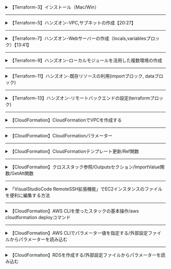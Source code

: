 <details>
  <summary> 【Terraform-3】インストール（Mac/Win）
  </summary> 

#### Mac向けコマンド
```bash
brew tap hashicorp/tap
brew install hashicorp/tap/terraform
terraform --version
```

#### Windows向けコマンド
```
Terraformダウンロードページ
https://developer.hashicorp.com/terraform/install?product_intent=terraform
```

</details>

---

<details>
  <summary> 【Terraform-5】ハンズオン-VPC,サブネットの作成【20:27】
  </summary> 

#### プロバイダブロックの作成
```hcl
provider "aws" {
 region = "ap-northeast-1"
}
```

#### アクセスキー設定
```ini
■Windows向け
$Env:AWS_ACCESS_KEY_ID="アクセスキー"
$Env:AWS_SECRET_ACCESS_KEY="シークレットアクセスキー"

■Mac向け
export AWS_ACCESS_KEY_ID=your_access_key_id
export AWS_SECRET_ACCESS_KEY=your_secret_access_key
```

#### VPCのresourceブロックの作成
```hcl
resource "aws_vpc" "terra_vpc" {

  cidr_block = "10.0.0.0/16"
  tags = {
    Name = "aws_vpc_name"
  }
}
```

#### VPCの名前の変更
```hcl
resource "aws_vpc" "terra_vpc" {

  cidr_block = "10.0.0.0/16"
  tags = {
    Name = "aws_vpc_handson"
  }
}
```

#### サブネットのリソース追加
```hcl
resource "aws_subnet" "terra_subnet" {

  vpc_id = aws_vpc.terra_vpc.id

  cidr_block = "10.0.0.0/24"
  tags = {
    Name = "aws_subnet_name"
  }
}
```
</details>

---

<details>
  <summary> 【Terraform-7】ハンズオン-Webサーバーの作成（locals,variablesブロック）【13:41】
  </summary> 

#### アクセスキー設定
```ini
■Windows向け
$Env:AWS_ACCESS_KEY_ID="アクセスキー"
$Env:AWS_SECRET_ACCESS_KEY="シークレットアクセスキー"

■Mac向け
export AWS_ACCESS_KEY_ID=your_access_key_id
export AWS_SECRET_ACCESS_KEY=your_secret_access_key
```

#### VPCリソースの作成（準備）
```hcl
provider "aws" {
 region = "ap-northeast-1"
}

resource "aws_vpc" "web_vpc" {

  cidr_block = "10.0.0.0/16"
  tags = {
    Name = "vpc"
  }
}

resource "aws_subnet" "web_subnet" {

  vpc_id = aws_vpc.web_vpc.id

  cidr_block = "10.0.0.0/24"
  tags = {
    Name = "subnet"
  }
}

```

#### ローカル変数app_nameを追加
```hcl
provider "aws" {
 region = "ap-northeast-1"
}

# 追加
locals{
    app_name = "web"
}

resource "aws_vpc" "web_vpc" {

  cidr_block = "10.0.0.0/16"
  tags = {
    Name = "${local.app_name}-vpc" # 変更
  }
}

resource "aws_subnet" "web_subnet" {

  vpc_id = aws_vpc.web_vpc.id

  cidr_block = "10.0.0.0/24"
  tags = {
    Name = "${local.app_name}-subnet" # 変更
  }
}
```

#### 入力変数envを追加
```hcl
provider "aws" {
 region = "ap-northeast-1"
}

# 追加
variable "env" {
    type = string
    default = "handson"
}

locals{
    app_name = "web"
}

resource "aws_vpc" "web_vpc" {

  cidr_block = "10.0.0.0/16"
  tags = {
    Name = "${var.env}-${local.app_name}-vpc" # 変更
  }
}

resource "aws_subnet" "web_subnet" {

  vpc_id = aws_vpc.web_vpc.id

  cidr_block = "10.0.0.0/24"
  tags = {
    Name = "${var.env}-${local.app_name}-subnet" # 変更
  }
}
```

#### ローカル変数 name_prefix = "${var.env}-${local.app_name} を追加
```hcl
provider "aws" {
 region = "ap-northeast-1"
}

variable "env" {
    type = string
    default = "prod"
}

locals{
    app_name = "handson-web" # 追加
    name_prefix = "${var.env}-${local.app_name}"
}

resource "aws_vpc" "web_vpc" {

  cidr_block = "10.0.0.0/16"
  tags = {
    Name = "${local.name_prefix}-vpc" # 変更
  }
}

resource "aws_subnet" "web_subnet" {

  vpc_id = aws_vpc.web_vpc.id

  cidr_block = "10.0.0.0/24"
  tags = {
    Name = "${local.name_prefix}-public_subnet" # 変更
  }
}
```

#### webサーバ用のmain.tf
```hcl
provider "aws" {
 region = "ap-northeast-1"
}

variable "env" {
    type = string
    default = "handson"
}

variable "myip" {
    type = string
    description = "Check-> https://www.whatismyip.com/"
}

locals{
    app_name = "web"
    name_prefix = "${var.env}-${local.app_name}"
}

resource "aws_vpc" "web_vpc" {

  cidr_block = "10.0.0.0/16"
  tags = {
    Name = "${local.name_prefix}-vpc"
  }
}

resource "aws_subnet" "web_subnet" {

  vpc_id = aws_vpc.web_vpc.id
  map_public_ip_on_launch = true

  cidr_block = "10.0.0.0/24"
  tags = {
    Name = "${local.name_prefix}-public_subnet"
  }
}

resource "aws_route_table" "web_public_rtb" {
  vpc_id = aws_vpc.web_vpc.id

  route {
    cidr_block = "0.0.0.0/0"
    gateway_id = aws_internet_gateway.web_igw.id
  }

  tags = {
    Name = "${local.name_prefix}-public-rtb"
  }
}

resource "aws_route_table_association" "web_public_rtb_assoc" {
  subnet_id      = aws_subnet.web_subnet.id
  route_table_id = aws_route_table.web_public_rtb.id
}

resource "aws_internet_gateway" "web_igw" {
  vpc_id = aws_vpc.web_vpc.id

  tags = {
    Name = "${local.name_prefix}-igw"
  }
}

resource "aws_security_group" "web_sg" {
  vpc_id = aws_vpc.web_vpc.id

  name        = "${local.name_prefix}-sg"
  description = "Allow HTTP access from my IP"

  ingress {
    description = "Allow HTTP traffic from my IP"
    from_port   = 80
    to_port     = 80
    protocol    = "tcp"
    cidr_blocks = ["${var.myip}/32"] # var.myipからのHTTPアクセスを許可
  }

  egress {
    from_port   = 0
    to_port     = 0
    protocol    = "-1"
    cidr_blocks = ["0.0.0.0/0"]
  }

  tags = {
    Name = "${local.name_prefix}-sg"
  }
}

resource "aws_instance" "web_ec2" {
  ami                         = "ami-094dc5cf74289dfbc" 
  instance_type               = "t2.micro"
  security_groups             = [aws_security_group.web_sg.id]
  subnet_id = aws_subnet.web_subnet.id

  user_data = <<-EOF
#!/bin/bash
dnf update -y
dnf install -y nginx
systemctl enable --now nginx
cat <<HTML > /usr/share/nginx/html/index.html
    <div style="text-align:center; font-size:1.5em; color:#333; margin:20px; line-height:1.8;">
        <b>env: ${var.env}</b><br>
        <b>app_name: ${local.app_name}</b><br>
        <b>name_prefix: ${local.name_prefix}</b><br>
        <b>myip: ${var.myip}</b>
    </div>
HTML
  EOF

  tags = {
    Name = "${local.name_prefix}-ec2"
  }
}
```
</details>

---

<details>
  <summary> 【Terraform-9】ハンズオン-ローカルモジュールを活用した複数環境の作成
  </summary> 

プロセス環境変数の設定
```powershell
$Env:AWS_ACCESS_KEY_ID="アクセスキー"
$Env:AWS_SECRET_ACCESS_KEY="シークレットアクセスキー"
```

VPCとサブネットの作成
```terraform
provider "aws" {
 region = "ap-northeast-1"
}

resource "aws_vpc" "web_vpc" {

  cidr_block = "10.0.0.0/16"
  tags = {
    Name = "vpc"
  }
}

resource "aws_subnet" "web_subnet" {

  vpc_id = aws_vpc.web_vpc.id

  cidr_block = "10.0.0.0/24"
  tags = {
    Name = "subnet"
  }
}
```

ローカル変数app_nameを追加
```terraform
provider "aws" {
 region = "ap-northeast-1"
}

# 追加
locals{
    app_name = "web"
}

resource "aws_vpc" "web_vpc" {

  cidr_block = "10.0.0.0/16"
  tags = {
    Name = "${local.app_name}-vpc" # 変更
  }
}

resource "aws_subnet" "web_subnet" {

  vpc_id = aws_vpc.web_vpc.id

  cidr_block = "10.0.0.0/24"
  tags = {
    Name = "${local.app_name}-subnet" # 変更
  }
}
```


入力変数envを追加
```terraform
provider "aws" {
 region = "ap-northeast-1"
}

# 追加
variable "env" {
    type = string
    default = "handson"
}

locals{
    app_name = "web"
}

resource "aws_vpc" "web_vpc" {

  cidr_block = "10.0.0.0/16"
  tags = {
    Name = "${var.env}-${local.app_name}-vpc" # 変更
  }
}

resource "aws_subnet" "web_subnet" {

  vpc_id = aws_vpc.web_vpc.id

  cidr_block = "10.0.0.0/24"
  tags = {
    Name = "${var.env}-${local.app_name}-subnet" # 変更
  }
}
```

ローカル変数 name_prefix = "${var.env}-${local.app_name} を追加
```
provider "aws" {
 region = "ap-northeast-1"
}

variable "env" {
    type = string
    default = "prod"
}

locals{
    app_name = "handson-web" # 追加
    name_prefix = "${var.env}-${local.app_name}"
}

resource "aws_vpc" "web_vpc" {

  cidr_block = "10.0.0.0/16"
  tags = {
    Name = "${local.name_prefix}-vpc" # 変更
  }
}

resource "aws_subnet" "web_subnet" {

  vpc_id = aws_vpc.web_vpc.id

  cidr_block = "10.0.0.0/24"
  tags = {
    Name = "${local.name_prefix}-public_subnet" # 変更
  }
}
```


webサーバ用のmain.tf
```
provider "aws" {
 region = "ap-northeast-1"
}

variable "env" {
    type = string
    default = "handson"
}

variable "myip" {
    type = string
    description = "Check-> https://www.whatismyip.com/"
}

locals{
    app_name = "web"
    name_prefix = "${var.env}-${local.app_name}"
}

resource "aws_vpc" "web_vpc" {

  cidr_block = "10.0.0.0/16"
  tags = {
    Name = "${local.name_prefix}-vpc"
  }
}

resource "aws_subnet" "web_subnet" {

  vpc_id = aws_vpc.web_vpc.id
  map_public_ip_on_launch = true

  cidr_block = "10.0.0.0/24"
  tags = {
    Name = "${local.name_prefix}-public_subnet"
  }
}

resource "aws_route_table" "web_public_rtb" {
  vpc_id = aws_vpc.web_vpc.id

  route {
    cidr_block = "0.0.0.0/0"
    gateway_id = aws_internet_gateway.web_igw.id
  }

  tags = {
    Name = "${local.name_prefix}-public-rtb"
  }
}

resource "aws_route_table_association" "web_public_rtb_assoc" {
  subnet_id      = aws_subnet.web_subnet.id
  route_table_id = aws_route_table.web_public_rtb.id
}

resource "aws_internet_gateway" "web_igw" {
  vpc_id = aws_vpc.web_vpc.id

  tags = {
    Name = "${local.name_prefix}-igw"
  }
}

resource "aws_security_group" "web_sg" {
  vpc_id = aws_vpc.web_vpc.id

  name        = "${local.name_prefix}-sg"
  description = "Allow HTTP access from my IP"

  ingress {
    description = "Allow HTTP traffic from my IP"
    from_port   = 80
    to_port     = 80
    protocol    = "tcp"
    cidr_blocks = ["${var.myip}/32"] # var.myipからのHTTPアクセスを許可
  }

  egress {
    from_port   = 0
    to_port     = 0
    protocol    = "-1"
    cidr_blocks = ["0.0.0.0/0"]
  }

  tags = {
    Name = "${local.name_prefix}-sg"
  }
}

resource "aws_instance" "web_ec2" {
  ami                         = "ami-094dc5cf74289dfbc" 
  instance_type               = "t2.micro"
  security_groups             = [aws_security_group.web_sg.id]
  subnet_id = aws_subnet.web_subnet.id

  user_data = <<-EOF
#!/bin/bash
dnf update -y
dnf install -y nginx
systemctl enable --now nginx
cat <<HTML > /usr/share/nginx/html/index.html
    <div style="text-align:center; font-size:1.5em; color:#333; margin:20px; line-height:1.8;">
        <b>env: ${var.env}</b><br>
        <b>app_name: ${local.app_name}</b><br>
        <b>name_prefix: ${local.name_prefix}</b><br>
        <b>myip: ${var.myip}</b>
    </div>
HTML
  EOF

  tags = {
    Name = "${local.name_prefix}-ec2"
  }
}
```

</details>

---

<details>
  <summary> 【Terraform-11】ハンズオン-既存リソースの利用(importブロック, dataブロック)
  </summary> 


プロセス環境変数の設定
```powershell
$Env:AWS_ACCESS_KEY_ID="アクセスキー"
$Env:AWS_SECRET_ACCESS_KEY="シークレットアクセスキー"
```

インポート用のmain.tf
```terraform
provider "aws" {
  region = "ap-northeast-1"
}

import {
  id = "【vpcid】"
  to = aws_vpc.imported_vpc
}
```


修正前generated.tf
```terraform
# __generated__ by Terraform
# Please review these resources and move them into your main configuration files.
# __generated__ by Terraform
resource "aws_vpc" "imported_vpc" {
  assign_generated_ipv6_cidr_block     = false
  cidr_block                           = "10.0.0.0/24"
  enable_dns_hostnames                 = false
  enable_dns_support                   = true
  enable_network_address_usage_metrics = false
  instance_tenancy                     = "default"
  ipv4_ipam_pool_id                    = null
  ipv4_netmask_length                  = null
  ipv6_cidr_block                      = null
  ipv6_cidr_block_network_border_group = null
  ipv6_ipam_pool_id                    = null
  ipv6_netmask_length                  = 0
  tags = {
    Name = "handson-vpc"
  }
  tags_all = {
    Name = "handson-vpc"
  }
}
```

修正後(generated.tf)
```terraform
resource "aws_vpc" "imported_vpc" {
  cidr_block           = "10.0.0.0/24"
  
  tags = {
    Name = "handson-vpc"
  }
}
```

dataブロックハンズオン用main.tf
```terraform
provider "aws" {
  region = "ap-northeast-1"
}

data "aws_vpc" "existing_vpc" {
  filter {
    name   = "tag:Name"
    values = ["handson-vpc"]
  }
}

resource "aws_subnet" "data_subnet" {

  vpc_id = data.aws_vpc.existing_vpc.id
  cidr_block             = "10.0.0.0/24"

  tags = {
    Name = "handson-subnet"
  }
}
```


</details>

---

<details>
  <summary> 【Terraform-13】ハンズオン-リモートバックエンドの設定(terraformブロック)
  </summary> 


プロセス環境変数の設定
```powershell
$Env:AWS_ACCESS_KEY_ID="アクセスキー"
$Env:AWS_SECRET_ACCESS_KEY="シークレットアクセスキー"
```

リモートバックエンドの設定を含んだmain.tf
```terraform
provider "aws" {
  region = "ap-northeast-1"
}

terraform {
  backend "s3" {
    bucket        = "【作成したS3バケットの名前】"
    key           = "test/terraform.tfstate"
    region        = "ap-northeast-1"
    use_lockfile  = true
  }
}

動作確認用
```terraform
resource "aws_vpc" "remote_state_test_vpc" {
  cidr_block           = "10.0.0.0/24"
  tags = {
    Name = "remote_state_test_vpc"
  }
}
```


</details>

---


<details>
  <summary> 【CloudFormation】CloudFormationでVPCを作成する
  </summary> 

#### cloudformation.yml
```yml
Resources:
  MyVPC2:
    Type: "AWS::EC2::VPC"
    Properties:
      CidrBlock: "10.0.8.0/21"
      EnableDnsSupport: true
      EnableDnsHostnames: true
      Tags:
        - Key: Name
          Value: "MyVPCfromCF"
```
</details>

---

<details>
  <summary> 
【CloudFormation】CloudFormationパラメーター
</summary> 

#### cloudformation.yml
```yml
AWSTemplateFormatVersion: 2010-09-09

Parameters:
  VPCCIDR:
    Description: CIDR Block for VPC 
    Type: String
    Default: 10.0.16.0/21
  Name:
    Description: Tags Name for VPC 
    Type: String
    Default: MyVPC3fromCF

Resources: 
  MyVPC3:
    Type: AWS::EC2::VPC
    Properties:
      CidrBlock: !Ref VPCCIDR
      EnableDnsSupport: true
      Tags:
        - Key: Name
          Value: !Ref Name
```
</details>

---

<details>
  <summary> 
【CloudFormation】CloudFormationテンプレート更新/Ref関数
</summary> 

#### cloudformation.yml
```yml
Resources:
  MyVPC2:
    Type: "AWS::EC2::VPC"
    Properties:
      CidrBlock: "10.0.8.0/21"
      EnableDnsSupport: true
      EnableDnsHostnames: true
      Tags:
        - Key: Name
          Value: "MyVPCfromCF"
  subnetName:
    Type: "AWS::EC2::Subnet"
    Properties:
      AvailabilityZone: "ap-northeast-1a"
      VpcId: !Ref MyVPC2
      CidrBlock: "10.0.8.0/24"
      Tags:
        - Key: Name
          Value: "subnet1fromCF"
  secGroupName:
    Type: "AWS::EC2::SecurityGroup"
    Properties: 
      GroupName: "GroupName-SG"
      GroupDescription: "GroupDescription-SG"
      VpcId: !Ref MyVPC2
      SecurityGroupIngress:
        - IpProtocol: tcp
          FromPort: 22
          ToPort: 22
          CidrIp: "0.0.0.0/0"
      Tags:
        - Key: Name
          Value: "SGfromCF"
```
</details>

---

<details>
  <summary> 
【CloudFormation】クロススタック参照/Outputsセクション/ImportValue関数/GetAtt関数
</summary> 

#### cloudformation.yml
```yml
Resources:
  MyVPC2:
    Type: "AWS::EC2::VPC"
    Properties:
      CidrBlock: "10.0.8.0/21"
      EnableDnsSupport: true
      EnableDnsHostnames: true
      Tags:
        - Key: Name
          Value: "MyVPCfromCF"

  subnetName:
    Type: "AWS::EC2::Subnet"
    Properties:
      AvailabilityZone: "ap-northeast-1a"
      VpcId: !Ref MyVPC2
      CidrBlock: "10.0.8.0/24"
      Tags:
        - Key: Name
          Value: "subnet1fromCF"

  secGroupName:
    Type: "AWS::EC2::SecurityGroup"
    Properties:
      GroupName: "GroupName-SG"
      GroupDescription: "GroupDescription-SG"
      VpcId: !Ref MyVPC2
      SecurityGroupIngress:
        - IpProtocol: tcp
          FromPort: 22
          ToPort: 22
          CidrIp: "0.0.0.0/0"
      Tags:
        - Key: Name
          Value: "SGfromCF"

Outputs:
  Subnet1:
    Value: !Ref subnetName
    Export:
      Name: Subnet1Name

  SG1:
    Value: !Ref secGroupName
    Export:
      Name: SG1Name

AWSTemplateFormatVersion: "2010-09-09"
Resources:
  myEC2Instance:
    Type: "AWS::EC2::Instance"
    Properties:
      KeyName: Mykeypair
      ImageId: インスタンスID
      InstanceType: t2.micro
      Monitoring: false
      SecurityGroupIds:
        - !ImportValue SG1Name
      SubnetId: !ImportValue Subnet1Name
      Tags:
        - Key: Name
          Value: CFec2
```

#### ec2.yml
```yml
AWSTemplateFormatVersion: "2010-09-09"
Resources:
  myEC2Instance:
    Type: "AWS::EC2::Instance"
    Properties:
      KeyName: Mykeypair
      ImageId: インスタンスID
      InstanceType: t2.micro
      Monitoring: false
      SecurityGroupIds:
        - !ImportValue SG1Name
      SubnetId: !ImportValue Subnet1Name
      Tags:
        - Key: Name
          Value: CFec2
```
</details>

---

<details>
  <summary> 
「VisualStudioCode RemoteSSH拡張機能」でEC2インスタンスのファイルを便利に編集する方法
</summary> 

#### .ssh/configの記載例（IPアドレスとキーペアのパスはご自身の環境に合わせてください。）

```bash
Host WebServer1
  HostName 52.192.16.252
  IdentityFile /Users/blackriver/AWS/keypair01.pem
  User ec2-user
```

</details>

---

<details>
  <summary> 
【CloudFormation】AWS CLIを使ったスタックの基本操作/aws cloudformation deployコマンド
</summary> 

#### stack_s3_param.yml
```yml
AWSTemplateFormatVersion: "2010-09-09"
Description: CloudTechDemoS3

Resources:
  S3Bucket:
    Type: AWS::S3::Bucket
    Properties:
      BucketName: cloudtechsamplebucket
```

#### コマンド
```bash
aws cloudformation deploy --template-file stack_s3_param.yml --stack-name s3bucketcreate

aws cloudformation delete-stack --stack-name s3bucketcreate
```
</details>

---

<details>
  <summary> 
【CloudFormation】AWS CLIでパラメーター値を指定する/外部設定ファイルからパラメーターを読み込む
</summary> 

#### stack_s3.yml
```yml
AWSTemplateFormatVersion: "2010-09-09"

Description: CloudTechDemoS3

Parameters:
  S3BucketName:
    Type: String
    Description: Type of this BacketName.

Resources:
  S3Bucket:
    Type: AWS::S3::Bucket
    Properties:
      BucketName: !Sub ${S3BucketName}
```

#### s3config.cfg
```ini
S3BucketName=samplecloudtechbucket2
```

#### コマンド
```bash
aws cloudformation deploy --template-file stack_s3.yml --stack-name s3bucketcreate --parameter-overrides S3BucketName=samplecloudtechbucket

aws cloudformation deploy --template-file stack_s3.yml --stack-name s3bucketcreate --parameter-overrides $(cat s3config.cfg)

aws cloudformation describe-stack-resource --stack-name s3bucketcreate --logical-resource-id S3Bucket

aws cloudformation delete-stack --stack-name s3bucketcreate
```
</details>

---

<details>
  <summary> 
【CloudFormation】RDSを作成する/外部設定ファイルからパラメーターを読み込む
</summary> 

#### Stack.yml （*AWSアップデートに合わせて以下箇所を動画と変更しております。ご了承ください。

>EngineVersion: 8.0<br>
>DBInstanceClass: db.t3.micro）

```yml
AWSTemplateFormatVersion: "2010-09-09"

Description: CloudTechDemo

Parameters:
  DatabasePassword:
    Type: String
    Description: Database password
    NoEcho: "true"
  ApplicationSubnets:
    Type: List<AWS::EC2::Subnet::Id>
    Description: Target subnets
  VpcId:
    Type: AWS::EC2::VPC::Id
    Description: Target VPC
  DBinboundCidrIPs:
    Type: String
    Description: SecurityGroupInboundIP

Resources:
  ApplicationDatabase:
    Type: AWS::RDS::DBInstance
    Properties:
      Engine: MySQL
      EngineVersion: 8.0
      DBInstanceClass: db.t3.micro
      AllocatedStorage: 10
      StorageType: gp2
      MasterUsername: CloudTech
      MasterUserPassword:
        Ref: DatabasePassword
      DBName: CloudTech
      VPCSecurityGroups:
        - !Ref ApplicationDatabaseSecurityGroup
      DBSubnetGroupName: !Ref ApplicationDatabaseSubnetGroup
      MultiAZ: "false"
      AvailabilityZone: !Sub ${AWS::Region}a
      Tags:
        - Key: Name
          Value: !Sub ${AWS::StackName}-db
  ApplicationDatabaseSubnetGroup:
    Type: AWS::RDS::DBSubnetGroup
    Properties:
      DBSubnetGroupDescription: Application Database Subnet Group
      SubnetIds: !Ref ApplicationSubnets
      Tags:
        - Key: Name
          Value: !Sub ${AWS::StackName}-db-subnet-group
  ApplicationDatabaseSecurityGroup:
    Type: AWS::EC2::SecurityGroup
    Properties:
      GroupDescription: !Sub ${AWS::StackName} Application Database Security Group
      VpcId: !Ref VpcId
      SecurityGroupIngress:
      - IpProtocol: tcp
        FromPort: 3306
        ToPort: 3306
        CidrIp: !Ref DBinboundCidrIPs
      Tags:
        - Key: Name
          Value: !Sub ${AWS::StackName}-db-sg
```

#### dev.cfg（各自の環境に合わせて置き換えてください）
```ini
DatabasePassword=Thisispassword123!#$%
ApplicationSubnets=subnet-0791ad96ce7a109ea,subnet-09185025781affa32
VpcId=vpc-09f13cc71120d5cca
DBinboundCidrIPs=172.31.16.0/20
```
#### 実行コマンド
```bash
aws cloudformation deploy –template-file stack.yaml –stack-name RDSmySQLcreate –parameter-overrides $(cat dev.cfg)
```
</details>


